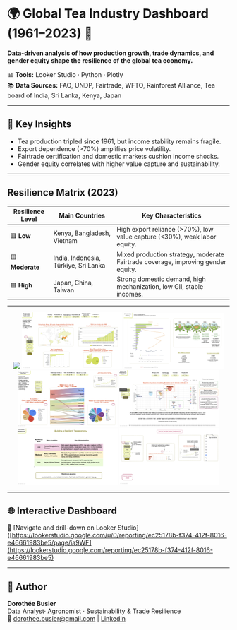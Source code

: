 # 🌍 Global Tea Industry Dashboard (1961–2023) 🌱

**Data-driven analysis of how production growth, trade dynamics, and gender equity shape the resilience of the global tea economy.**

📊 **Tools:** Looker Studio · Python · Plotly  
📚 **Data Sources:** FAO, UNDP, Fairtrade, WFTO, Rainforest Alliance, Tea board of India, Sri Lanka, Kenya, Japan

---

## 🔎 Key Insights
- Tea production tripled since 1961, but income stability remains fragile.
- Export dependence (>70%) amplifies price volatility.
- Fairtrade certification and domestic markets cushion income shocks.
- Gender equity correlates with higher value capture and sustainability.

---

## Resilience Matrix (2023)

| **Resilience Level** | **Main Countries** | **Key Characteristics** |
|-----------------------|--------------------|--------------------------|
| 🟥 **Low** | Kenya, Bangladesh, Vietnam | High export reliance (>70%), low value capture (<30%), weak labor equity. |
| 🟨 **Moderate** | India, Indonesia, Türkiye, Sri Lanka | Mixed production strategy, moderate Fairtrade coverage, improving gender equity. |
| 🟩 **High** | Japan, China, Taiwan | Strong domestic demand, high mechanization, low GII, stable incomes. |

---
<p align="center">
  <img src="Preview/Tea_dashboard_Home-page.png" width="45%">
  <img src="Preview/Tea_dashboard_Overview-p1.png" width="45%">
  <img src="Preview/Tea_dashboard_Production-History_p2.png" width="45%">
  <img src="Preview/Tea_dashboard_Trade-dynamics_p3.png" width="45%">
  <img src="Preview/Tea_dashboard_equity-resilience_p5.png" width="45%">
  <img src="Preview/Tea_dashboard_resilience-equation_p6.png" width="45%">
  <img src="Preview/Tea_dashboard_looker-tips.png" width="45%">
</p>

---


## 🌐 Interactive Dashboard
🔗 [Navigate and drill-down on Looker Studio]([https://lookerstudio.google.com/u/0/reporting/ec25178b-f374-412f-8016-e46661983be5/page/ia9WF](https://lookerstudio.google.com/reporting/ec25178b-f374-412f-8016-e46661983be5)

---

## 🧩 Author
**Dorothée Busier**  
Data Analyst· Agronomist · Sustainability & Trade Resilience  
📧 dorothee.busier@gmail.com | [LinkedIn](https://linkedin.com/in/dorothée-busier)
